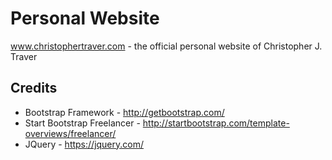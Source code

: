 # Personal Website  
www.christophertraver.com - the official personal website of Christopher J. Traver

## Credits
* Bootstrap Framework - http://getbootstrap.com/
* Start Bootstrap Freelancer - http://startbootstrap.com/template-overviews/freelancer/
* JQuery - https://jquery.com/
